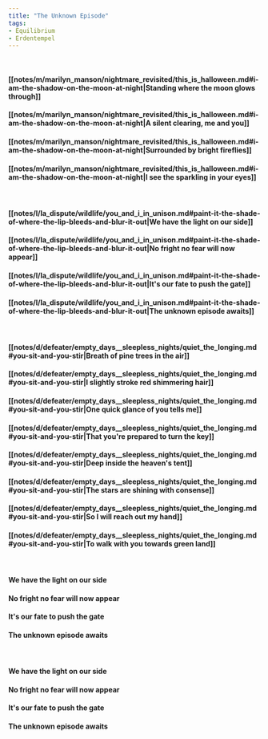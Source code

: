 ```yaml
---
title: "The Unknown Episode"
tags:
- Equilibrium
- Erdentempel
---
```

&nbsp;
#### [[notes/m/marilyn_manson/nightmare_revisited/this_is_halloween.md#i-am-the-shadow-on-the-moon-at-night|Standing where the moon glows through]]
#### [[notes/m/marilyn_manson/nightmare_revisited/this_is_halloween.md#i-am-the-shadow-on-the-moon-at-night|A silent clearing, me and you]]
#### [[notes/m/marilyn_manson/nightmare_revisited/this_is_halloween.md#i-am-the-shadow-on-the-moon-at-night|Surrounded by bright fireflies]]
#### [[notes/m/marilyn_manson/nightmare_revisited/this_is_halloween.md#i-am-the-shadow-on-the-moon-at-night|I see the sparkling in your eyes]]
&nbsp;
#### [[notes/l/la_dispute/wildlife/you_and_i_in_unison.md#paint-it-the-shade-of-where-the-lip-bleeds-and-blur-it-out|We have the light on our side]]
#### [[notes/l/la_dispute/wildlife/you_and_i_in_unison.md#paint-it-the-shade-of-where-the-lip-bleeds-and-blur-it-out|No fright no fear will now appear]]
#### [[notes/l/la_dispute/wildlife/you_and_i_in_unison.md#paint-it-the-shade-of-where-the-lip-bleeds-and-blur-it-out|It's our fate to push the gate]]
#### [[notes/l/la_dispute/wildlife/you_and_i_in_unison.md#paint-it-the-shade-of-where-the-lip-bleeds-and-blur-it-out|The unknown episode awaits]]
&nbsp;
#### [[notes/d/defeater/empty_days__sleepless_nights/quiet_the_longing.md#you-sit-and-you-stir|Breath of pine trees in the air]]
#### [[notes/d/defeater/empty_days__sleepless_nights/quiet_the_longing.md#you-sit-and-you-stir|I slightly stroke red shimmering hair]]
#### [[notes/d/defeater/empty_days__sleepless_nights/quiet_the_longing.md#you-sit-and-you-stir|One quick glance of you tells me]]
#### [[notes/d/defeater/empty_days__sleepless_nights/quiet_the_longing.md#you-sit-and-you-stir|That you're prepared to turn the key]]
#### [[notes/d/defeater/empty_days__sleepless_nights/quiet_the_longing.md#you-sit-and-you-stir|Deep inside the heaven's tent]]
#### [[notes/d/defeater/empty_days__sleepless_nights/quiet_the_longing.md#you-sit-and-you-stir|The stars are shining with consense]]
#### [[notes/d/defeater/empty_days__sleepless_nights/quiet_the_longing.md#you-sit-and-you-stir|So I will reach out my hand]]
#### [[notes/d/defeater/empty_days__sleepless_nights/quiet_the_longing.md#you-sit-and-you-stir|To walk with you towards green land]]
&nbsp;
#### We have the light on our side
#### No fright no fear will now appear
#### It's our fate to push the gate
#### The unknown episode awaits
&nbsp;
#### We have the light on our side
#### No fright no fear will now appear
#### It's our fate to push the gate
#### The unknown episode awaits
